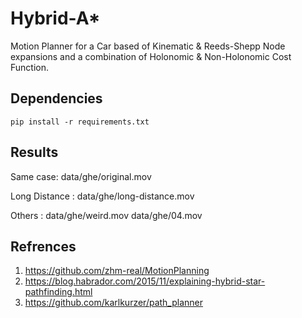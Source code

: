# Hybrid-A*
Motion Planner for a Car based of Kinematic & Reeds-Shepp Node expansions and a combination of Holonomic & Non-Holonomic Cost Function.

## Dependencies
```
pip install -r requirements.txt
```
 

<!-- 1. python3
2. [CurvesGenerator](https://github.com/zhm-real/CurvesGenerator) -->

## Results
<!-- Path & Footprint           |  Node Simulations & Animation
:-------------------------:|:-------------------------: -->
Same case: 
 data/ghe/original.mov

Long Distance : 
 data/ghe/long-distance.mov

Others : 
 data/ghe/weird.mov
 data/ghe/04.mov

## Refrences
1. https://github.com/zhm-real/MotionPlanning
2. https://blog.habrador.com/2015/11/explaining-hybrid-star-pathfinding.html
3. https://github.com/karlkurzer/path_planner